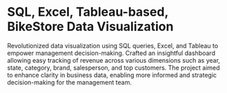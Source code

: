 # SQL, Excel, Tableau-based, BikeStore Data Visualization
Revolutionized data visualization using SQL queries, Excel, and Tableau to empower management decision-making. Crafted an insightful dashboard allowing easy tracking of revenue across various dimensions such as year, state, category, brand, salesperson, and top customers. The project aimed to enhance clarity in business data, enabling more informed and strategic decision-making for the management team.
